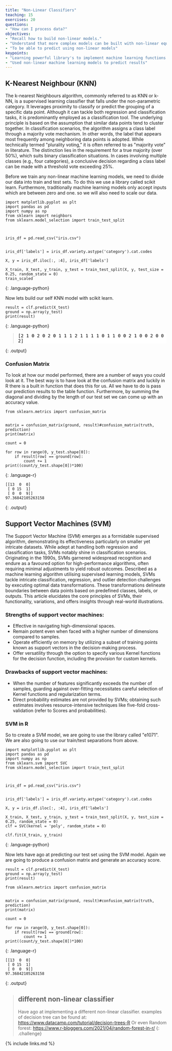 ```yaml
---
title: "Non-Linear Classifiers"
teaching: 15
exercises: 20
questions:
- "How can I process data?"
objectives:
- "Recall how to build non-linear models."
- "Understand that more complex models can be built with non-linear equations."
- "To be able to predict using non-linear models"
keypoints:
- "Learning powerful library's to implement machine learning functions."
- "Used non-linear machine learning models to predict results"
---
```



## K-Nearest Neighbour (KNN)

The k-nearest Neighbours algorithm, commonly referred to as KNN or k-NN, is a supervised learning classifier that falls under the non-parametric category. It leverages proximity to classify or predict the grouping of a specific data point. Although it can tackle both regression and classification tasks, it is predominantly employed as a classification tool. The underlying principle is based on the assumption that similar data points tend to cluster together.
In classification scenarios, the algorithm assigns a class label through a majority vote mechanism. In other words, the label that appears most frequently among neighboring data points is adopted. While technically termed "plurality voting," it is often referred to as "majority vote" in literature. The distinction lies in the requirement for a true majority (over 50%), which suits binary classification situations. In cases involving multiple classes (e.g., four categories), a conclusive decision regarding a class label can be made with a threshold vote exceeding 25%.

Before we train any non-linear machine learning models, we need to divide our data into train and test sets. To do this we use a library called scikit learn. 
Furthermore, traditionally machine learning models only accept inputs which are between zero and one. so we will also need to scale our data.  

~~~
import matplotlib.pyplot as plt
import pandas as pd
import numpy as np
from sklearn import neighbors
from sklearn.model_selection import train_test_split



iris_df = pd.read_csv("iris.csv")


iris_df['labels'] = iris_df.variety.astype('category').cat.codes

X, y = iris_df.iloc[:, :4], iris_df['labels']

X_train, X_test, y_train, y_test = train_test_split(X, y, test_size = 0.25, random_state = 0)
train_scaled
~~~
{: .language-python}


Now lets build our self KNN model with scikit learn.

~~~
result = clf.predict(X_test)
ground = np.array(y_test)
print(result)

~~~
{: .language-python}

><pre style="color: black; background: white;">
>[2 1 0 2 0 2 0 1 1 1 2 1 1 1 1 0 1 1 0 0 2 1 0 0 2 0 0 1 1 0 2 1 0 2 2 1 0
> 2]
></pre>
{: .output}

### Confusion Matrix

To look at how our model performed, there are a number of ways you could look at it. The best way is to have look at the confusion matrix and luckily in R there is a built in function that does this for us. All we have to do is pass our prediction results to the table function. Furthermore, by summing the diagonal and dividing by the length of our test set we can come up with an accuracy value. 

~~~
from sklearn.metrics import confusion_matrix


matrix = confusion_matrix(ground, result)#confusion_matrix(truth, prediction)
print(matrix)

count = 0 

for row in range(0, y_test.shape[0]):
    if result[row] == ground[row]:
        count += 1
print((count/y_test.shape[0])*100)

~~~
{: .language-r}



~~~
[[13  0  0]
 [ 0 15  1]
 [ 0  0  9]]
97.36842105263158
~~~
{: .output}

## Support Vector Machines (SVM)

The Support Vector Machine (SVM) emerges as a formidable supervised algorithm, demonstrating its effectiveness particularly on smaller yet intricate datasets. While adept at handling both regression and classification tasks, SVMs notably shine in classification scenarios. Originating in the 1990s, SVMs garnered widespread recognition and endure as a favoured option for high-performance algorithms, often requiring minimal adjustments to yield robust outcomes. Described as a machine learning algorithm utilising supervised learning models, SVMs tackle intricate classification, regression, and outlier detection challenges by executing optimal data transformations. These transformations delineate boundaries between data points based on predefined classes, labels, or outputs. This article elucidates the core principles of SVMs, their functionality, variations, and offers insights through real-world illustrations.

### Strengths of support vector machines:

- Effective in navigating high-dimensional spaces.
- Remain potent even when faced with a higher number of dimensions compared to samples.
- Operate efficiently on memory by utilizing a subset of training points known as support vectors in the decision-making process.
- Offer versatility through the option to specify various Kernel functions for the decision function, including the provision for custom kernels.

### Drawbacks of support vector machines:

- When the number of features significantly exceeds the number of samples, guarding against over-fitting necessitates careful selection of Kernel functions and regularization terms.
- Direct probability estimates are not provided by SVMs; obtaining such estimates involves resource-intensive techniques like five-fold cross-validation (refer to Scores and probabilities).

### SVM in R

So to create a SVM model, we are going to use the library called "e1071". We are also going to use our train/test separations from above.

~~~
import matplotlib.pyplot as plt
import pandas as pd
import numpy as np
from sklearn.svm import SVC
from sklearn.model_selection import train_test_split



iris_df = pd.read_csv("iris.csv")


iris_df['labels'] = iris_df.variety.astype('category').cat.codes

X, y = iris_df.iloc[:, :4], iris_df['labels']

X_train, X_test, y_train, y_test = train_test_split(X, y, test_size = 0.25, random_state = 0)
clf = SVC(kernel = 'poly', random_state = 0)

clf.fit(X_train, y_train)
~~~
{: .language-python}

Now lets have ago at predicting our test set using the SVM model. Again we are going to produce a confusion matrix and generate an accuracy score.

~~~
result = clf.predict(X_test)
ground = np.array(y_test)
print(result)

from sklearn.metrics import confusion_matrix


matrix = confusion_matrix(ground, result)#confusion_matrix(truth, prediction)
print(matrix)

count = 0 

for row in range(0, y_test.shape[0]):
    if result[row] == ground[row]:
        count += 1
print((count/y_test.shape[0])*100)
~~~
{: .language-r}
~~~
[[13  0  0]
 [ 0 15  1]
 [ 0  0  9]]
97.36842105263158
~~~
{: .output}

> ## different non-linear classifier
>
> Have ago at implementing a different non-linear classifier. examples of decision tree can be found at: https://www.datacamp.com/tutorial/decision-trees-R
> Or even Random forest: https://www.r-bloggers.com/2021/04/random-forest-in-r/
{: .challenge}



{% include links.md %}
